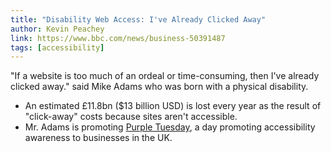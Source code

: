 ```yaml
---
title: "Disability Web Access: I've Already Clicked Away"
author: Kevin Peachey
link: https://www.bbc.com/news/business-50391487
tags: [accessibility]
---
```


"If a website is too much of an ordeal or time-consuming, then I've already clicked away." said Mike Adams who was born with a physical disability.

* An estimated £11.8bn ($13 billion USD) is lost every year as the result of "click-away" costs because sites aren't accessible.
* Mr. Adams is promoting [Purple Tuesday](https://purpletuesday.org.uk/), a day promoting accessibility awareness to businesses in the UK.